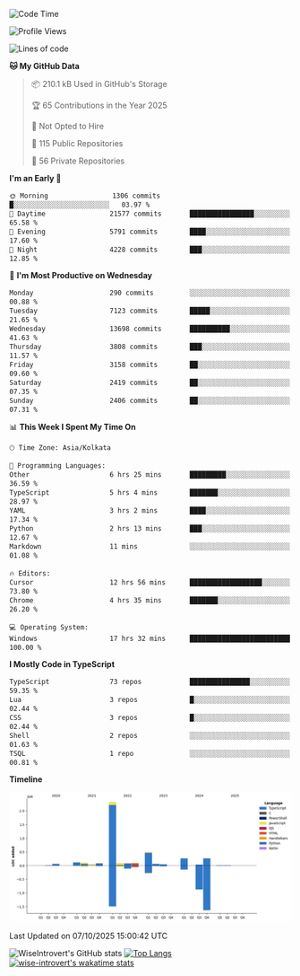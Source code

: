 <!--START_SECTION:waka-->
![Code Time](http://img.shields.io/badge/Code%20Time-4%2C358%20hrs%2032%20mins-blue)

![Profile Views](http://img.shields.io/badge/Profile%20Views-0-blue)

![Lines of code](https://img.shields.io/badge/From%20Hello%20World%20I%27ve%20Written-4.2%20million%20lines%20of%20code-blue)

**🐱 My GitHub Data** 

> 📦 210.1 kB Used in GitHub's Storage 
 > 
> 🏆 65 Contributions in the Year 2025
 > 
> 🚫 Not Opted to Hire
 > 
> 📜 115 Public Repositories 
 > 
> 🔑 56 Private Repositories 
 > 
**I'm an Early 🐤** 

```text
🌞 Morning                1306 commits        █░░░░░░░░░░░░░░░░░░░░░░░░   03.97 % 
🌆 Daytime                21577 commits       ████████████████░░░░░░░░░   65.58 % 
🌃 Evening                5791 commits        ████░░░░░░░░░░░░░░░░░░░░░   17.60 % 
🌙 Night                  4228 commits        ███░░░░░░░░░░░░░░░░░░░░░░   12.85 % 
```
📅 **I'm Most Productive on Wednesday** 

```text
Monday                   290 commits         ░░░░░░░░░░░░░░░░░░░░░░░░░   00.88 % 
Tuesday                  7123 commits        █████░░░░░░░░░░░░░░░░░░░░   21.65 % 
Wednesday                13698 commits       ██████████░░░░░░░░░░░░░░░   41.63 % 
Thursday                 3808 commits        ███░░░░░░░░░░░░░░░░░░░░░░   11.57 % 
Friday                   3158 commits        ██░░░░░░░░░░░░░░░░░░░░░░░   09.60 % 
Saturday                 2419 commits        ██░░░░░░░░░░░░░░░░░░░░░░░   07.35 % 
Sunday                   2406 commits        ██░░░░░░░░░░░░░░░░░░░░░░░   07.31 % 
```


📊 **This Week I Spent My Time On** 

```text
🕑︎ Time Zone: Asia/Kolkata

💬 Programming Languages: 
Other                    6 hrs 25 mins       █████████░░░░░░░░░░░░░░░░   36.59 % 
TypeScript               5 hrs 4 mins        ███████░░░░░░░░░░░░░░░░░░   28.97 % 
YAML                     3 hrs 2 mins        ████░░░░░░░░░░░░░░░░░░░░░   17.34 % 
Python                   2 hrs 13 mins       ███░░░░░░░░░░░░░░░░░░░░░░   12.67 % 
Markdown                 11 mins             ░░░░░░░░░░░░░░░░░░░░░░░░░   01.08 % 

🔥 Editors: 
Cursor                   12 hrs 56 mins      ██████████████████░░░░░░░   73.80 % 
Chrome                   4 hrs 35 mins       ███████░░░░░░░░░░░░░░░░░░   26.20 % 

💻 Operating System: 
Windows                  17 hrs 32 mins      █████████████████████████   100.00 % 
```

**I Mostly Code in TypeScript** 

```text
TypeScript               73 repos            ███████████████░░░░░░░░░░   59.35 % 
Lua                      3 repos             █░░░░░░░░░░░░░░░░░░░░░░░░   02.44 % 
CSS                      3 repos             █░░░░░░░░░░░░░░░░░░░░░░░░   02.44 % 
Shell                    2 repos             ░░░░░░░░░░░░░░░░░░░░░░░░░   01.63 % 
TSQL                     1 repo              ░░░░░░░░░░░░░░░░░░░░░░░░░   00.81 % 
```



**Timeline**

![Lines of Code chart](https://raw.githubusercontent.com/wise-introvert/wise-introvert/master/assets/bar_graph.png)


 Last Updated on 07/10/2025 15:00:42 UTC
<!--END_SECTION:waka-->

![WiseIntrovert's GitHub stats](https://github-readme-stats.vercel.app/api?username=wise-introvert&count_private=true&show_icons=true)
[![Top Langs](https://github-readme-stats.vercel.app/api/top-langs/?username=wise-introvert&langs_count=10)](https://github.com/anuraghazra/github-readme-stats)
[![wise-introvert's wakatime stats](https://github-readme-stats.vercel.app/api/wakatime?username=wiseintrovert)](https://github.com/anuraghazra/github-readme-stats)
